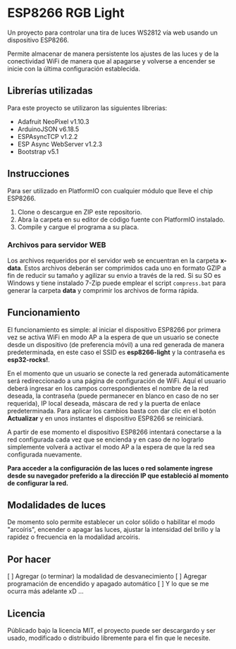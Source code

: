 # ESP8266 RGB Light

Un proyecto para controlar una tira de luces WS2812 vía web usando un dispositivo ESP8266.

Permite almacenar de manera persistente los ajustes de las luces y de la conectividad WiFi de manera que al apagarse y volverse a encender se inicie con la última configuración establecida.

## Librerías utilizadas
Para este proyecto se utilizaron las siguientes librerias:
* Adafruit NeoPixel v1.10.3
* ArduinoJSON v6.18.5
* ESPAsyncTCP v1.2.2
* ESP Async WebServer v1.2.3
* Bootstrap v5.1

## Instrucciones
Para ser utilizado en PlatformIO con cualquier módulo que lleve el chip ESP8266.

1. Clone o descargue en ZIP este repositorio.
2. Abra la carpeta en su editor de código fuente con PlatformIO instalado.
3. Compile y cargue el programa a su placa.

### Archivos para servidor WEB

Los archivos requeridos por el servidor web se encuentran en la carpeta **x-data**. Estos archivos deberán ser comprimidos cada uno en formato GZIP a fin de reducir su tamaño y agilizar su envio a través de la red. Si su SO es Windows y tiene instalado 7-Zip puede emplear el script `compress.bat` para generar la carpeta **data** y comprimir los archivos de forma rápida.

## Funcionamiento
El funcionamiento es simple: al iniciar el dispositivo ESP8266 por primera vez se activa WiFi en modo AP a la espera de que un usuario se conecte desde un dispositivo (de preferencia móvil) a una red generada de manera predeterminada, en este caso el SSID es **esp8266-light** y la contraseña es **esp32-rocks!**.

En el momento que un usuario se conecte la red generada automáticamente será redireccionado a una página de configuración de WiFi. Aquí el usuario deberá ingresar en los campos correspondientes el nombre de la red deseada, la contraseña (puede permanecer en blanco en caso de no ser requerida), IP local deseada, máscara de red y la puerta de enlace predeterminada. Para aplicar los cambios basta con dar clic en el botón **Actualizar** y en unos instantes el dispositivo ESP8266 se reiniciará.

A partir de ese momento el dispositivo ESP8266 intentará conectarse a la red configurada cada vez que se encienda y en caso de no lograrlo simplemente volverá a activar el modo AP a la espera de que la red sea configurada nuevamente.

**Para acceder a la configuración de las luces o red solamente ingrese desde su navegador preferido a la dirección IP que estableció al momento de configurar la red.**

## Modalidades de luces
De momento solo permite establecer un color sólido o habilitar el modo "arcoíris", encender o apagar las luces, ajustar la intensidad del brillo y la rapidez o frecuencia en la modalidad arcoíris.

## Por hacer
[ ] Agregar (o terminar) la modalidad de desvanecimiento
[ ] Agregar programación de encendido y apagado automático
[ ] Y lo que se me ocurra más adelante xD ...

## Licencia
Públicado bajo la licencia MIT, el proyecto puede ser descargardo y ser usado, modificado o distribuido libremente para el fin que le necesite.
